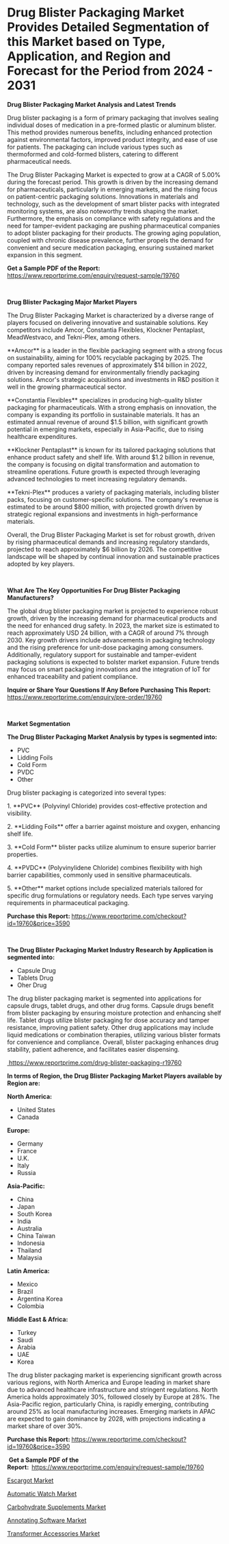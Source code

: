 <p><h1>Drug Blister Packaging Market Provides Detailed Segmentation of this Market based on Type, Application, and Region and Forecast for the Period from 2024 - 2031</h1></p><p><strong>Drug Blister Packaging Market Analysis and Latest Trends</strong></p>
<p><p>Drug blister packaging is a form of primary packaging that involves sealing individual doses of medication in a pre-formed plastic or aluminum blister. This method provides numerous benefits, including enhanced protection against environmental factors, improved product integrity, and ease of use for patients. The packaging can include various types such as thermoformed and cold-formed blisters, catering to different pharmaceutical needs.</p><p>The Drug Blister Packaging Market is expected to grow at a CAGR of 5.00% during the forecast period. This growth is driven by the increasing demand for pharmaceuticals, particularly in emerging markets, and the rising focus on patient-centric packaging solutions. Innovations in materials and technology, such as the development of smart blister packs with integrated monitoring systems, are also noteworthy trends shaping the market. Furthermore, the emphasis on compliance with safety regulations and the need for tamper-evident packaging are pushing pharmaceutical companies to adopt blister packaging for their products. The growing aging population, coupled with chronic disease prevalence, further propels the demand for convenient and secure medication packaging, ensuring sustained market expansion in this segment.</p></p>
<p><strong>Get a Sample PDF of the Report:&nbsp;</strong> <a href="https://www.reportprime.com/enquiry/request-sample/19760?utm_campaign=1094&utm_medium=2&utm_source=Github&utm_content=ia&utm_term=02122024&utm_id=drug-blister-packaging">https://www.reportprime.com/enquiry/request-sample/19760</a></p>
<p>&nbsp;</p>
<p><strong>Drug Blister Packaging Major Market Players</strong></p>
<p><p>The Drug Blister Packaging Market is characterized by a diverse range of players focused on delivering innovative and sustainable solutions. Key competitors include Amcor, Constantia Flexibles, Klockner Pentaplast, MeadWestvaco, and Tekni-Plex, among others.</p><p>**Amcor** is a leader in the flexible packaging segment with a strong focus on sustainability, aiming for 100% recyclable packaging by 2025. The company reported sales revenues of approximately $14 billion in 2022, driven by increasing demand for environmentally friendly packaging solutions. Amcor's strategic acquisitions and investments in R&D position it well in the growing pharmaceutical sector.</p><p>**Constantia Flexibles** specializes in producing high-quality blister packaging for pharmaceuticals. With a strong emphasis on innovation, the company is expanding its portfolio in sustainable materials. It has an estimated annual revenue of around $1.5 billion, with significant growth potential in emerging markets, especially in Asia-Pacific, due to rising healthcare expenditures.</p><p>**Klockner Pentaplast** is known for its tailored packaging solutions that enhance product safety and shelf life. With around $1.2 billion in revenue, the company is focusing on digital transformation and automation to streamline operations. Future growth is expected through leveraging advanced technologies to meet increasing regulatory demands.</p><p>**Tekni-Plex** produces a variety of packaging materials, including blister packs, focusing on customer-specific solutions. The company's revenue is estimated to be around $800 million, with projected growth driven by strategic regional expansions and investments in high-performance materials.</p><p>Overall, the Drug Blister Packaging Market is set for robust growth, driven by rising pharmaceutical demands and increasing regulatory standards, projected to reach approximately $6 billion by 2026. The competitive landscape will be shaped by continual innovation and sustainable practices adopted by key players.</p></p>
<p>&nbsp;</p>
<p><strong>What Are The Key Opportunities For Drug Blister Packaging Manufacturers?</strong></p>
<p><p>The global drug blister packaging market is projected to experience robust growth, driven by the increasing demand for pharmaceutical products and the need for enhanced drug safety. In 2023, the market size is estimated to reach approximately USD 24 billion, with a CAGR of around 7% through 2030. Key growth drivers include advancements in packaging technology and the rising preference for unit-dose packaging among consumers. Additionally, regulatory support for sustainable and tamper-evident packaging solutions is expected to bolster market expansion. Future trends may focus on smart packaging innovations and the integration of IoT for enhanced traceability and patient compliance.</p></p>
<p><strong>Inquire or Share Your Questions If Any Before Purchasing This Report:</strong> <a href="https://www.reportprime.com/enquiry/pre-order/19760?utm_campaign=1094&utm_medium=2&utm_source=Github&utm_content=ia&utm_term=02122024&utm_id=drug-blister-packaging">https://www.reportprime.com/enquiry/pre-order/19760</a></p>
<p>&nbsp;</p>
<p><strong>Market Segmentation</strong></p>
<p><strong>The Drug Blister Packaging Market Analysis by types is segmented into:</strong></p>
<p><ul><li>PVC</li><li>Lidding Foils</li><li>Cold Form</li><li>PVDC</li><li>Other</li></ul></p>
<p><p>Drug blister packaging is categorized into several types: </p><p>1. **PVC** (Polyvinyl Chloride) provides cost-effective protection and visibility.</p><p>2. **Lidding Foils** offer a barrier against moisture and oxygen, enhancing shelf life.</p><p>3. **Cold Form** blister packs utilize aluminum to ensure superior barrier properties.</p><p>4. **PVDC** (Polyvinylidene Chloride) combines flexibility with high barrier capabilities, commonly used in sensitive pharmaceuticals.</p><p>5. **Other** market options include specialized materials tailored for specific drug formulations or regulatory needs. Each type serves varying requirements in pharmaceutical packaging.</p></p>
<p><strong>Purchase this Report:&nbsp;</strong><a href="https://www.reportprime.com/checkout?id=19760&price=3590&utm_campaign=1094&utm_medium=2&utm_source=Github&utm_content=ia&utm_term=02122024&utm_id=drug-blister-packaging">https://www.reportprime.com/checkout?id=19760&price=3590</a></p>
<p>&nbsp;</p>
<p><strong>The Drug Blister Packaging Market Industry Research by Application is segmented into:</strong></p>
<p><ul><li>Capsule Drug</li><li>Tablets Drug</li><li>Oher Drug</li></ul></p>
<p><p>The drug blister packaging market is segmented into applications for capsule drugs, tablet drugs, and other drug forms. Capsule drugs benefit from blister packaging by ensuring moisture protection and enhancing shelf life. Tablet drugs utilize blister packaging for dose accuracy and tamper resistance, improving patient safety. Other drug applications may include liquid medications or combination therapies, utilizing various blister formats for convenience and compliance. Overall, blister packaging enhances drug stability, patient adherence, and facilitates easier dispensing.</p></p>
<p><a href="https://www.reportprime.com/drug-blister-packaging-r19760?utm_campaign=1094&utm_medium=2&utm_source=Github&utm_content=ia&utm_term=02122024&utm_id=drug-blister-packaging">&nbsp;https://www.reportprime.com/drug-blister-packaging-r19760</a></p>
<p><strong>In terms of Region, the Drug Blister Packaging Market Players available by Region are:</strong></p>
<p>
    <p> <strong> North America: </strong>
        <ul>
            <li>United States</li>
            <li>Canada</li>
        </ul>
        </p> 
    <p> <strong> Europe: </strong>
        <ul>
            <li>Germany</li>
            <li>France</li>
            <li>U.K.</li>
            <li>Italy</li>
            <li>Russia</li>
        </ul>
        </p> 
    <p> <strong> Asia-Pacific: </strong>
        <ul>
            <li>China</li>
            <li>Japan</li>
            <li>South Korea</li>
            <li>India</li>
            <li>Australia</li>
            <li>China Taiwan</li>
            <li>Indonesia</li>
            <li>Thailand</li>
            <li>Malaysia</li>
        </ul>
        </p> 
    <p> <strong> Latin America: </strong>
        <ul>
            <li>Mexico</li>
            <li>Brazil</li>
            <li>Argentina Korea</li>
            <li>Colombia</li>
        </ul>
        </p> 
    <p> <strong> Middle East & Africa: </strong>
        <ul>
            <li>Turkey</li>
            <li>Saudi</li>
            <li>Arabia</li>
            <li>UAE</li>
            <li>Korea</li>
        </ul>
    </p>
    </p>
<p><p>The drug blister packaging market is experiencing significant growth across various regions, with North America and Europe leading in market share due to advanced healthcare infrastructure and stringent regulations. North America holds approximately 30%, followed closely by Europe at 28%. The Asia-Pacific region, particularly China, is rapidly emerging, contributing around 25% as local manufacturing increases. Emerging markets in APAC are expected to gain dominance by 2028, with projections indicating a market share of over 30%.</p></p>
<p><strong>Purchase this Report: </strong><a href="https://www.reportprime.com/checkout?id=19760&price=3590&utm_campaign=1094&utm_medium=2&utm_source=Github&utm_content=ia&utm_term=02122024&utm_id=drug-blister-packaging">https://www.reportprime.com/checkout?id=19760&price=3590</a></p>
<p>&nbsp;<strong>Get a Sample PDF of the Report:&nbsp;&nbsp;</strong><a href="https://www.reportprime.com/enquiry/request-sample/19760?utm_campaign=1094&utm_medium=2&utm_source=Github&utm_content=ia&utm_term=02122024&utm_id=drug-blister-packaging">https://www.reportprime.com/enquiry/request-sample/19760</a></p>
<p><strong></strong></p>
<p><p><a href="https://issuu.com/reportprime-2/docs/escargot-market-size-2030.pptx?utm_campaign=1094&utm_medium=2&utm_source=Github&utm_content=ia&utm_term=02122024&utm_id=drug-blister-packaging">Escargot Market</a></p><p><a href="https://www.linkedin.com/pulse/comprehensive-automatic-watch-market-analysis-sales-channel-udpee?utm_campaign=1094&utm_medium=2&utm_source=Github&utm_content=ia&utm_term=02122024&utm_id=drug-blister-packaging">Automatic Watch Market</a></p><p><a href="https://github.com/indrystar/Market-Research-Report-List-5/blob/main/carbohydrate-supplements-market.md?utm_campaign=1094&utm_medium=2&utm_source=Github&utm_content=ia&utm_term=02122024&utm_id=drug-blister-packaging">Carbohydrate Supplements Market</a></p><p><a href="https://issuu.com/reportprime-2/docs/annotating-software-market-size-2030.pptx?utm_campaign=1094&utm_medium=2&utm_source=Github&utm_content=ia&utm_term=02122024&utm_id=drug-blister-packaging">Annotating Software Market</a></p><p><a href="https://www.linkedin.com/pulse/projected-growth-transformer-accessories-market-anticipating-pm8ie?utm_campaign=1094&utm_medium=2&utm_source=Github&utm_content=ia&utm_term=02122024&utm_id=drug-blister-packaging">Transformer Accessories Market</a></p></p>